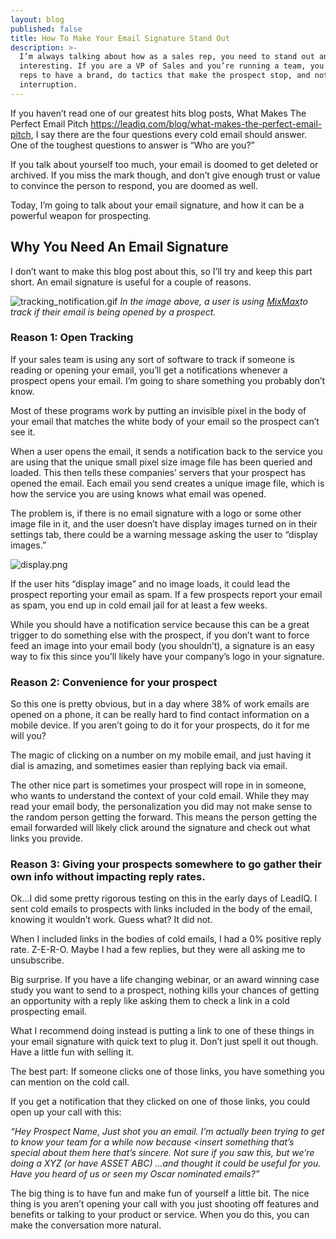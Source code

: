 ```yaml
---
layout: blog
published: false
title: How To Make Your Email Signature Stand Out
description: >-
  I’m always talking about how as a sales rep, you need to stand out and be
  interesting. If you are a VP of Sales and you’re running a team, you need your
  reps to have a brand, do tactics that make the prospect stop, and notice their
  interruption.
---
```


If you haven’t read one of our greatest hits blog posts, What Makes The Perfect Email Pitch https://leadiq.com/blog/what-makes-the-perfect-email-pitch, I say there are the four questions every cold email should answer. One of the toughest questions to answer is “Who are you?” 

If you talk about yourself too much, your email is doomed to get deleted or archived. If you miss the mark though, and don’t give enough trust or value to convince the person to respond, you are doomed as well. 

Today, I’m going to talk about your email signature, and how it can be a powerful weapon for prospecting.

## Why You Need An Email Signature

I don’t want to make this blog post about this, so I’ll try and keep this part short. An email signature is useful for a couple of reasons.  

![tracking_notification.gif](img/tracking_notification.gif)
_In the image above, a user is using [MixMax](mixmax.com)to track if their email is being opened by a prospect._


### Reason 1: Open Tracking

If your sales team is using any sort of software to track if someone is reading or opening your email, you’ll get a notifications whenever a prospect opens your email. I’m going to share something you probably don’t know. 

Most of these programs work by putting an invisible pixel in the body of your email that matches the white body of your email so the prospect can’t see it. 

When a user opens the email, it sends a notification back to the service you are using that the unique small pixel size image file has been queried and loaded. This then tells these companies’ servers that your prospect has opened the email. Each email you send creates a unique image file, which is how the service you are using knows what email was opened. 

The problem is, if there is no email signature with a logo or some other image file in it, and the user doesn’t have display images turned on in their settings tab, there could be a warning message asking the user to “display images.”

![display.png](img/display.png)


If the user hits “display image” and no image loads, it could lead the prospect reporting your email as spam. If a few prospects report your email as spam, you end up in cold email jail for at least a few weeks. 

While you should have a notification service because this can be a great trigger to do something else with the prospect, if you don’t want to force feed an image into your email body (you shouldn’t), a signature is an easy way to fix this since you’ll likely have your company’s logo in your signature. 

### Reason 2: Convenience for your prospect

So this one is pretty obvious, but in a day where 38% of work emails are opened on a phone, it can be really hard to find contact information on a mobile device. If you aren’t going to do it for your prospects, do it for me will you? 

The magic of clicking on a number on my mobile email, and just having it dial is amazing, and sometimes easier than replying back via email. 

The other nice part is sometimes your prospect will rope in in someone, who wants to understand the context of your cold email. While they may read your email body, the personalization you did may not make sense to the random person getting the forward. This means the person getting the email forwarded will likely click around the signature and check out what links you provide. 

### Reason 3: Giving your prospects somewhere to go gather their own info without impacting reply rates.

Ok...I did some pretty rigorous testing on this in the early days of LeadIQ. I sent cold emails to prospects with links included in the body of the email, knowing it wouldn’t work.  Guess what? It did not. 

When I included links in the bodies of cold emails, I had a 0% positive reply rate. Z-E-R-O. Maybe I had a few replies, but they were all asking me to unsubscribe. 

Big surprise. If you have a life changing webinar, or an award winning case study you want to send to a prospect, nothing kills your chances of getting an opportunity with a reply like asking them to check a link in a cold prospecting email. 

What I recommend doing instead is putting a link to one of these things in your email signature with quick text to plug it. Don’t just spell it out though. Have a little fun with selling it. 

The best part: If someone clicks one of those links, you have something you can mention on the cold call. 

If you get a notification that they clicked on one of those links, you could open up your call with this:

_“Hey Prospect Name, Just shot you an email.  I’m actually been trying to get to know your team for a while now because <insert something that’s special about them here that’s sincere. Not sure if you saw this, but we’re doing a XYZ (or have ASSET ABC) ...and thought it could be useful for you. Have you heard of us or seen my  Oscar nominated emails?”_

The big thing is to have fun and make fun of yourself a little bit. The nice thing is you aren’t opening your call with you just shooting off features and benefits or talking to your product or service. When you do this, you can make the conversation more natural. 









